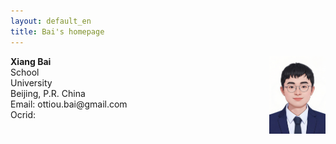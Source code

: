 ```yaml
---
layout: default_en
title: Bai's homepage
---
```


<div id="home">
  <p><img src="/bai.png" width="90" style="float:right"><b> Xiang Bai</b><br>School <br>University<br>Beijing, P.R. China
<br>Email: ottiou.bai@gmail.com <br>Ocrid: </p>
</div>
